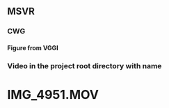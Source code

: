 ## MSVR
### CWG

#### Figure from VGGI


### Video in the project root directory with name 
# IMG_4951.MOV
